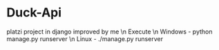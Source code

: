 # Duck-Api
platzi project in django improved by me \n
Execute \n
Windows - python manage.py runserver <port> \n
Linux - ./manage.py runserver <port>
